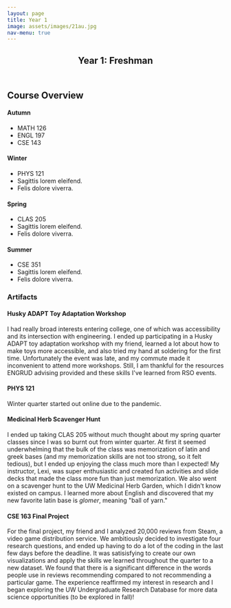 ```yaml
---
layout: page
title: Year 1
image: assets/images/21au.jpg
nav-menu: true
---
```


<!-- Main -->
<div id="main" class="alt">

<!-- One -->
<section id="one">
	<div class="inner">
		<header class="major">
			<h1>Year 1: Freshman</h1>
		</header>

<!-- Content -->
<h2 id="content">Course Overview</h2>
<div class="box">
	<div class="row">
	<div class="3u">
		<h4>Autumn</h4>
		<ul>
			<li>MATH 126</li>
			<li>ENGL 197</li>
			<li>CSE 143</li>
		</ul>
	</div>
	<div class="3u">
		<h4>Winter</h4>
		<ul>
			<li>PHYS 121</li>
			<li>Sagittis lorem eleifend.</li>
			<li>Felis dolore viverra.</li>
		</ul>
	</div>
	<div class="3u">
		<h4>Spring</h4>
		<ul>
			<li>CLAS 205</li>
			<li>Sagittis lorem eleifend.</li>
			<li>Felis dolore viverra.</li>
		</ul>
	</div>
	<div class="3u">
		<h4>Summer</h4>
		<ul>
			<li>CSE 351</li>
			<li>Sagittis lorem eleifend.</li>
			<li>Felis dolore viverra.</li>
		</ul>
	</div>
	</div>
</div>

<!-- Artifact -->
<h3>Artifacts</h3>
<div class="row">
<h4>Husky ADAPT Toy Adaptation Workshop</h4>
<p><span class="image left"><img src="{% link assets/images/21au_husky_adapt.jpg %}" alt="" /></span>I had really broad interests entering college, one of which was accessibility and its intersection with engineering. I ended up participating in a Husky ADAPT toy adaptation workshop with my friend, learned a lot about how to make toys more accessible, and also tried my hand at soldering for the first time. Unfortunately the event was late, and my commute made it inconvenient to attend more workshops. Still, I am thankful for the resources ENGRUD advising provided and these skills I've learned from RSO events.</p>
</div>

<div class="row">
<h4>PHYS 121</h4>
<p><span class="image left"><img src="{% link assets/images/22wi_phys.jpg %}" alt="" /></span>Winter quarter started out online due to the pandemic.</p>
</div>

<div class="row">
<h4>Medicinal Herb Scavenger Hunt</h4>
<p><span class="image left"><img src="{% link assets/images/22sp_clas205.png %}" alt="" /></span>I ended up taking CLAS 205 without much thought about my spring quarter classes since I was so burnt out from winter quarter. At first it seemed underwhelming that the bulk of the class was memorization of latin and greek bases (and my memorization skills are not too strong, so it felt tedious), but I ended up enjoying the class much more than I expected! My instructor, Lexi, was super enthusiastic and created fun activities and slide decks that made the class more fun than just memorization. We also went on a scavenger hunt to the UW Medicinal Herb Garden, which I didn't know existed on campus. I learned more about English and discovered that my new favorite latin base is <i>glomer</i>, meaning "ball of yarn."</p>
</div>

<div class="row">
<h4>CSE 163 Final Project</h4>
<p><span class="image left"><object data="{% link /assets/pdfs/22su_cse163.pdf %}" width="500" height="500" type='application/pdf'></object></span>For the final project, my friend and I analyzed 20,000 reviews from Steam, a video game distribution service. We ambitiously decided to investigate four research questions, and ended up having to do a lot of the coding in the last few days before the deadline. It was satisisfying to create our own visualizations and apply the skills we learned throughout the quarter to a new dataset. We found that there is a significant difference in the words people use in reviews recommending compared to not recommending a particular game. The experience reaffirmed my interest in research and I began exploring the UW Undergraduate Research Database for more data science opportunities (to be explored in fall)!</p>
</div>

</div>
</section>

</div>
